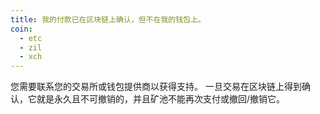 ```yaml
---
title: 我的付款已在区块链上确认，但不在我的钱包上。
coin:
  - etc
  - zil
  - xch
---
```


您需要联系您的交易所或钱包提供商以获得支持。 一旦交易在区块链上得到确认，它就是永久且不可撤销的，并且矿池不能再次支付或撤回/撤销它。
